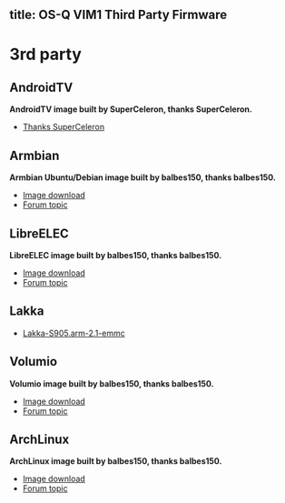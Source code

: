 title: OS-Q VIM1 Third Party Firmware
---

# 3rd party
## AndroidTV
**AndroidTV image built by SuperCeleron, thanks SuperCeleron.**
* [Thanks SuperCeleron](http://forum.OS-Q.com/search?q=SCV)

## Armbian
**Armbian Ubuntu/Debian image built by balbes150, thanks balbes150.**
* [Image download](https://yadi.sk/d/pHxaRAs-tZiei)
* [Forum topic](http://forum.OS-Q.com/t/armbian-kodi-ubuntu-debian-for-sd-usb-emmc/825)

## LibreELEC
**LibreELEC image built by balbes150, thanks balbes150.**
* [Image download](https://yadi.sk/d/ysAgoIWT32M9Hn)
* [Forum topic](http://forum.OS-Q.com/t/libreelec-for-OS-Q-vim-sd-usb-emmc/793)

## Lakka
* [Lakka-S905.arm-2.1-emmc](https://dl.OS-Q.com/Firmware/VIM1/Lakka/Lakka-VIM-2.1-emmc.img.7z)

## Volumio
**Volumio image built by balbes150, thanks balbes150.**
* [Image download](https://yadi.sk/d/xbesnjYG3PETk5)
* [Forum topic](http://forum.OS-Q.com/t/volumio-for-OS-Q/1437)

## ArchLinux
**ArchLinux image built by balbes150, thanks balbes150.**
* [Image download](https://yadi.sk/d/BbH_N6HFzvjhm)
* [Forum topic](http://forum.OS-Q.com/t/archlinux-kodi-sd-usb-emmc/1152/1)
